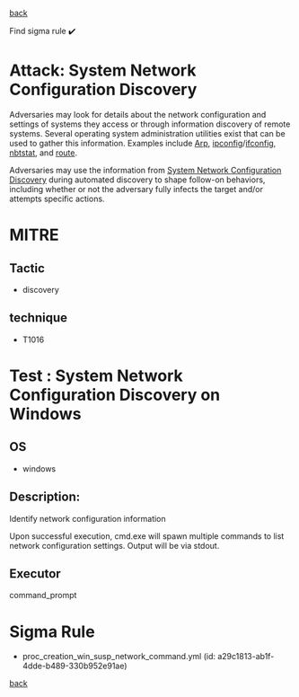 
[back](../index.md)

Find sigma rule :heavy_check_mark: 

# Attack: System Network Configuration Discovery 

Adversaries may look for details about the network configuration and settings of systems they access or through information discovery of remote systems. Several operating system administration utilities exist that can be used to gather this information. Examples include [Arp](https://attack.mitre.org/software/S0099), [ipconfig](https://attack.mitre.org/software/S0100)/[ifconfig](https://attack.mitre.org/software/S0101), [nbtstat](https://attack.mitre.org/software/S0102), and [route](https://attack.mitre.org/software/S0103).

Adversaries may use the information from [System Network Configuration Discovery](https://attack.mitre.org/techniques/T1016) during automated discovery to shape follow-on behaviors, including whether or not the adversary fully infects the target and/or attempts specific actions.

# MITRE
## Tactic
  - discovery


## technique
  - T1016


# Test : System Network Configuration Discovery on Windows
## OS
  - windows


## Description:
Identify network configuration information

Upon successful execution, cmd.exe will spawn multiple commands to list network configuration settings. Output will be via stdout.


## Executor
command_prompt

# Sigma Rule
 - proc_creation_win_susp_network_command.yml (id: a29c1813-ab1f-4dde-b489-330b952e91ae)



[back](../index.md)
